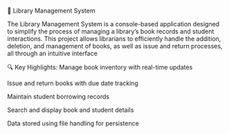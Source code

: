 📖 Library Management System

The Library Management System is a console-based application designed to simplify the process of managing a library’s book records and student interactions. This project allows librarians to efficiently handle the addition, deletion, and management of books, as well as issue and return processes, all through an intuitive interface

🔍 Key Highlights:
Manage book inventory with real-time updates

Issue and return books with due date tracking

Maintain student borrowing records

Search and display book and student details

Data stored using file handling for persistence




